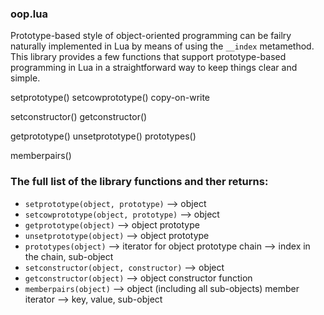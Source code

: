 ### oop.lua

Prototype-based style of object-oriented programming can be failry naturally implemented in Lua by means of using the `__index` metamethod. This library provides a few functions that support prototype-based programming in Lua in a straightforward way to keep things clear and simple.

setprototype()
setcowprototype()
                 copy-on-write


setconstructor()
getconstructor()

getprototype()
unsetprototype()
prototypes()

memberpairs()

### The full list of the library functions and ther returns:
- `setprototype(object, prototype)`     --> object
- `setcowprototype(object, prototype)`  --> object
- `getprototype(object)`    --> object prototype
- `unsetprototype(object)`  --> object prototype
- `prototypes(object)`      --> iterator for object prototype chain --> index in the chain, sub-object
- `setconstructor(object, constructor)` --> object
- `getconstructor(object)`  --> object constructor function
- `memberpairs(object)`     --> object (including all sub-objects) member iterator --> key, value, sub-object

